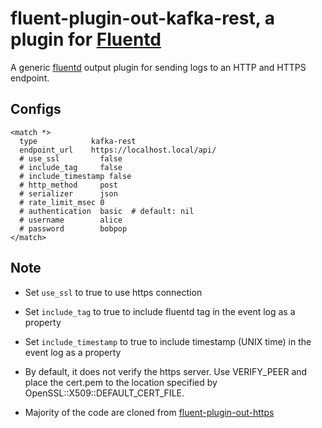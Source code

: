 # fluent-plugin-out-kafka-rest, a plugin for [Fluentd](http://fluentd.org)

A generic [fluentd][1] output plugin for sending logs to an HTTP and HTTPS endpoint.

## Configs

    <match *>
      type            kafka-rest
      endpoint_url    https://localhost.local/api/
      # use_ssl         false
      # include_tag     false
      # include_timestamp false
      # http_method     post
      # serializer      json
      # rate_limit_msec 0
      # authentication  basic  # default: nil
      # username        alice
      # password        bobpop
    </match>

## Note

* Set `use_ssl` to true to use https connection
* Set `include_tag` to true to include fluentd tag in the event log as a property 
* Set `include_timestamp` to true to include timestamp (UNIX time) in the event log as a property
* By default, it does not verify the https server. Use VERIFY_PEER and place the cert.pem to the location specified by OpenSSL::X509::DEFAULT_CERT_FILE. 
* Majority of the code are cloned from  [fluent-plugin-out-https][2]

  [1]: http://fluentd.org/
  [2]: https://github.com/kazunori279/fluent-plugin-out-https
